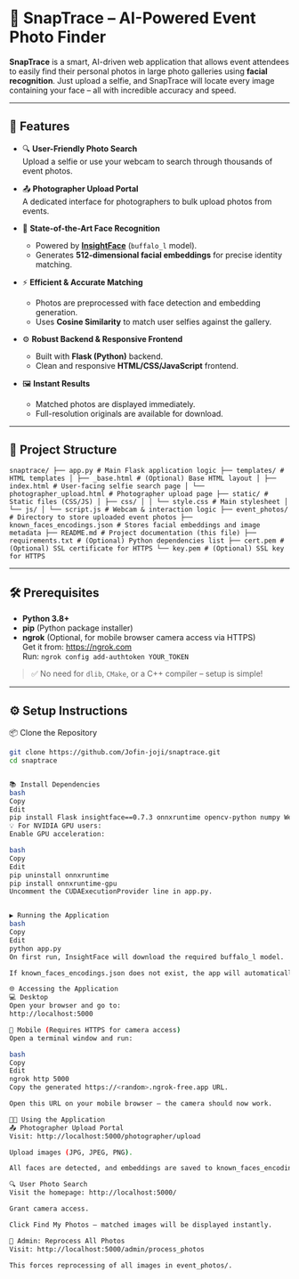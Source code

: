 # 📸 SnapTrace – AI-Powered Event Photo Finder

**SnapTrace** is a smart, AI-driven web application that allows event attendees to easily find their personal photos in large photo galleries using **facial recognition**. Just upload a selfie, and SnapTrace will locate every image containing your face – all with incredible accuracy and speed.

---

## 🚀 Features

- 🔍 **User-Friendly Photo Search**  
  Upload a selfie or use your webcam to search through thousands of event photos.

- 📤 **Photographer Upload Portal**  
  A dedicated interface for photographers to bulk upload photos from events.

- 🤖 **State-of-the-Art Face Recognition**

  - Powered by **[InsightFace](https://github.com/deepinsight/insightface)** (`buffalo_l` model).
  - Generates **512-dimensional facial embeddings** for precise identity matching.

- ⚡ **Efficient & Accurate Matching**

  - Photos are preprocessed with face detection and embedding generation.
  - Uses **Cosine Similarity** to match user selfies against the gallery.

- ⚙️ **Robust Backend & Responsive Frontend**

  - Built with **Flask (Python)** backend.
  - Clean and responsive **HTML/CSS/JavaScript** frontend.

- 🖼️ **Instant Results**
  - Matched photos are displayed immediately.
  - Full-resolution originals are available for download.

---

## 📁 Project Structure

<pre><code>snaptrace/ ├── app.py # Main Flask application logic ├── templates/ # HTML templates │ ├── _base.html # (Optional) Base HTML layout │ ├── index.html # User-facing selfie search page │ └── photographer_upload.html # Photographer upload page ├── static/ # Static files (CSS/JS) │ ├── css/ │ │ └── style.css # Main stylesheet │ └── js/ │ └── script.js # Webcam & interaction logic ├── event_photos/ # Directory to store uploaded event photos ├── known_faces_encodings.json # Stores facial embeddings and image metadata ├── README.md # Project documentation (this file) ├── requirements.txt # (Optional) Python dependencies list ├── cert.pem # (Optional) SSL certificate for HTTPS └── key.pem # (Optional) SSL key for HTTPS </code></pre>

---

## 🛠️ Prerequisites

- **Python 3.8+**
- **pip** (Python package installer)
- **ngrok** (Optional, for mobile browser camera access via HTTPS)  
  Get it from: https://ngrok.com  
  Run: `ngrok config add-authtoken YOUR_TOKEN`

> ✅ No need for `dlib`, `CMake`, or a C++ compiler – setup is simple!

---

## ⚙️ Setup Instructions

📦 Clone the Repository

```bash
git clone https://github.com/Jofin-joji/snaptrace.git
cd snaptrace


📚 Install Dependencies
bash
Copy
Edit
pip install Flask insightface==0.7.3 onnxruntime opencv-python numpy Werkzeug
💡 For NVIDIA GPU users:
Enable GPU acceleration:

bash
Copy
Edit
pip uninstall onnxruntime
pip install onnxruntime-gpu
Uncomment the CUDAExecutionProvider line in app.py.


▶️ Running the Application
bash
Copy
Edit
python app.py
On first run, InsightFace will download the required buffalo_l model.

If known_faces_encodings.json does not exist, the app will automatically preprocess all faces in event_photos/.

🌐 Accessing the Application
💻 Desktop
Open your browser and go to:
http://localhost:5000

📱 Mobile (Requires HTTPS for camera access)
Open a terminal window and run:

bash
Copy
Edit
ngrok http 5000
Copy the generated https://<random>.ngrok-free.app URL.

Open this URL on your mobile browser – the camera should now work.

🧑‍💻 Using the Application
📤 Photographer Upload Portal
Visit: http://localhost:5000/photographer/upload

Upload images (JPG, JPEG, PNG).

All faces are detected, and embeddings are saved to known_faces_encodings.json.

🔍 User Photo Search
Visit the homepage: http://localhost:5000/

Grant camera access.

Click Find My Photos – matched images will be displayed instantly.

🔄 Admin: Reprocess All Photos
Visit: http://localhost:5000/admin/process_photos

This forces reprocessing of all images in event_photos/.
```

